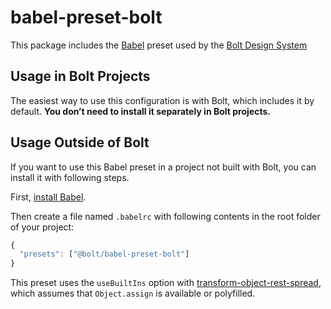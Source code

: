 # babel-preset-bolt

This package includes the [Babel](https://babeljs.io) preset used by the [Bolt Design System](https://github.com/bolt-design-system/bolt)

## Usage in Bolt Projects

The easiest way to use this configuration is with Bolt, which includes it by default. **You don’t need to install it separately in Bolt projects.**

## Usage Outside of Bolt

If you want to use this Babel preset in a project not built with Bolt, you can install it with following steps.

First, [install Babel](https://babeljs.io/docs/setup/).

Then create a file named `.babelrc` with following contents in the root folder of your project:

  ```js
  {
    "presets": ["@bolt/babel-preset-bolt"]
  }
  ```

This preset uses the `useBuiltIns` option with [transform-object-rest-spread](http://babeljs.io/docs/plugins/transform-object-rest-spread/), which assumes that `Object.assign` is available or polyfilled.